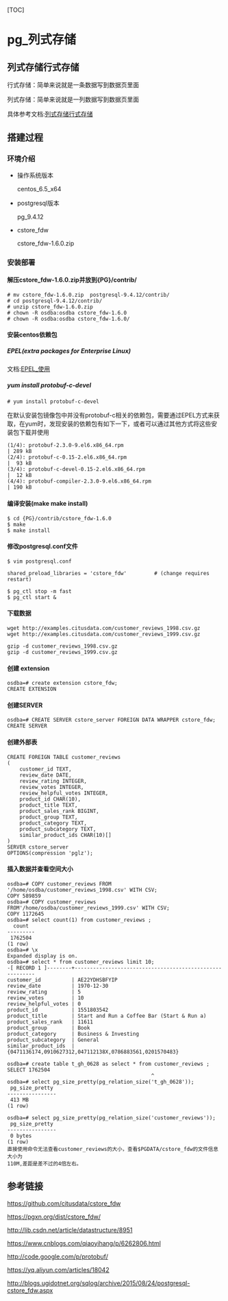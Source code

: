 [TOC]
# pg_列式存储



##  列式存储行式存储

行式存储：简单来说就是一条数据写到数据页里面

列式存储：简单来说就是一列数据写到数据页里面

具体参考文档:[列式存储行式存储](../20180629/列式存储行式存储.md)

##  搭建过程

###  环境介绍

- 操作系统版本

  centos_6.5_x64

- postgresql版本

  pg_9.4.12

- cstore_fdw

  cstore_fdw-1.6.0.zip

###  安装部署

####  解压cstore_fdw-1.6.0.zip并放到{PG}/contrib/

```
# mv cstore_fdw-1.6.0.zip  postgresql-9.4.12/contrib/
# cd postgresql-9.4.12/contrib/
# unzip cstore_fdw-1.6.0.zip 
# chown -R osdba:osdba cstore_fdw-1.6.0
# chown -R osdba:osdba cstore_fdw-1.6.0/
```

####  安装centos依赖包

#####  EPEL(extra packages for Enterprise Linux)

文档:[EPEL_使用](EPEL_使用.md)

#####  yum install protobuf-c-devel

```
# yum install protobuf-c-devel
```

在默认安装包镜像包中并没有protobuf-c相关的依赖包，需要通过EPEL方式来获取，在yum时，发现安装的依赖包有如下一下，或者可以通过其他方式将这些安装包下载并使用

```
(1/4): protobuf-2.3.0-9.el6.x86_64.rpm                                            | 289 kB      
(2/4): protobuf-c-0.15-2.el6.x86_64.rpm                                           |  93 kB     
(3/4): protobuf-c-devel-0.15-2.el6.x86_64.rpm                                     |  12 kB     
(4/4): protobuf-compiler-2.3.0-9.el6.x86_64.rpm                                   | 190 kB       

```

####  编译安装(make make install)

```
$ cd {PG}/contrib/cstore_fdw-1.6.0
$ make
$ make install
```

####  修改postgresql.conf文件

```
$ vim postgresql.conf

shared_preload_libraries = 'cstore_fdw'         # (change requires restart)

$ pg_ctl stop -m fast
$ pg_ctl start &
```

####  下载数据

```
wget http://examples.citusdata.com/customer_reviews_1998.csv.gz
wget http://examples.citusdata.com/customer_reviews_1999.csv.gz

gzip -d customer_reviews_1998.csv.gz
gzip -d customer_reviews_1999.csv.gz
```

####  创建 extension

```
osdba=# create extension cstore_fdw;
CREATE EXTENSION
```

####  创建SERVER

```
osdba=# CREATE SERVER cstore_server FOREIGN DATA WRAPPER cstore_fdw;
CREATE SERVER
```

####  创建外部表

```
CREATE FOREIGN TABLE customer_reviews
(
    customer_id TEXT,
    review_date DATE,
    review_rating INTEGER,
    review_votes INTEGER,
    review_helpful_votes INTEGER,
    product_id CHAR(10),
    product_title TEXT,
    product_sales_rank BIGINT,
    product_group TEXT,
    product_category TEXT,
    product_subcategory TEXT,
    similar_product_ids CHAR(10)[]
)
SERVER cstore_server
OPTIONS(compression 'pglz');
```

####  插入数据并查看空间大小

```
osdba=# COPY customer_reviews FROM '/home/osdba/customer_reviews_1998.csv' WITH CSV;
COPY 589859
osdba=# COPY customer_reviews FROM'/home/osdba/customer_reviews_1999.csv' WITH CSV;
COPY 1172645
osdba=# select count(1) from customer_reviews ;
  count  
---------
 1762504
(1 row)
osdba=# \x
Expanded display is on.
osdba=# select * from customer_reviews limit 10;
-[ RECORD 1 ]--------+---------------------------------------------------------
customer_id          | AE22YDHSBFYIP
review_date          | 1970-12-30
review_rating        | 5
review_votes         | 10
review_helpful_votes | 0
product_id           | 1551803542
product_title        | Start and Run a Coffee Bar (Start & Run a)
product_sales_rank   | 11611
product_group        | Book
product_category     | Business & Investing
product_subcategory  | General
similar_product_ids  | {0471136174,0910627312,047112138X,0786883561,0201570483}

osdba=# create table t_gh_0628 as select * from customer_reviews ;
SELECT 1762504
                                               ^
osdba=# select pg_size_pretty(pg_relation_size('t_gh_0628'));
 pg_size_pretty 
----------------
 413 MB
(1 row)

osdba=# select pg_size_pretty(pg_relation_size('customer_reviews'));
 pg_size_pretty 
----------------
 0 bytes
(1 row)
直接使用命令无法查看customer_reviews的大小，查看$PGDATA/cstore_fdw的文件信息大小为
110M,差距是差不过的4倍左右。
```



##  参考链接

https://github.com/citusdata/cstore_fdw

https://pgxn.org/dist/cstore_fdw/

http://lib.csdn.net/article/datastructure/8951

https://www.cnblogs.com/qiaoyihang/p/6262806.html

<http://code.google.com/p/protobuf/>

https://yq.aliyun.com/articles/18042

http://blogs.ugidotnet.org/sqlog/archive/2015/08/24/postgresql-cstore_fdw.aspx







